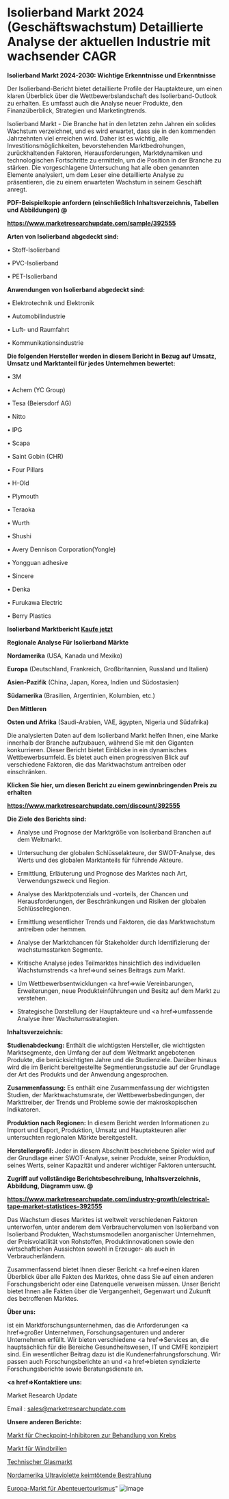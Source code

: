 # Isolierband Markt 2024 (Geschäftswachstum) Detaillierte Analyse der aktuellen Industrie mit wachsender CAGR

<strong>Isolierband Markt 2024-2030: Wichtige Erkenntnisse und Erkenntnisse</strong>

Der Isolierband-Bericht bietet detaillierte Profile der Hauptakteure, um einen klaren Überblick über die Wettbewerbslandschaft des Isolierband-Outlook zu erhalten. Es umfasst auch die Analyse neuer Produkte, den Finanzüberblick, Strategien und Marketingtrends.

Isolierband Markt - Die Branche hat in den letzten zehn Jahren ein solides Wachstum verzeichnet, und es wird erwartet, dass sie in den kommenden Jahrzehnten viel erreichen wird. Daher ist es wichtig, alle Investitionsmöglichkeiten, bevorstehenden Marktbedrohungen, zurückhaltenden Faktoren, Herausforderungen, Marktdynamiken und technologischen Fortschritte zu ermitteln, um die Position in der Branche zu stärken. Die vorgeschlagene Untersuchung hat alle oben genannten Elemente analysiert, um dem Leser eine detaillierte Analyse zu präsentieren, die zu einem erwarteten Wachstum in seinem Geschäft anregt.



<strong><b>PDF-Beispielkopie anfordern (einschließlich Inhaltsverzeichnis, Tabellen und Abbildungen) @ </b></strong>

<strong><a href=https://www.marketresearchupdate.com/sample/392555>

<strong>https://www.marketresearchupdate.com/sample/392555</u></a></strong></strong>



<strong>Arten von Isolierband abgedeckt sind:</strong>

• Stoff-Isolierband

• PVC-Isolierband

• PET-Isolierband



<strong>Anwendungen von Isolierband abgedeckt sind:</strong>

• Elektrotechnik und Elektronik

• Automobilindustrie

• Luft- und Raumfahrt

• Kommunikationsindustrie



<strong>Die folgenden Hersteller werden in diesem Bericht in Bezug auf Umsatz, Umsatz und Marktanteil für jedes Unternehmen bewertet:</strong>

• 3M

• Achem (YC Group)

• Tesa (Beiersdorf AG)

• Nitto

• IPG

• Scapa

• Saint Gobin (CHR)

• Four Pillars

• H-Old

• Plymouth

• Teraoka

• Wurth

• Shushi

• Avery Dennison Corporation(Yongle)

• Yongguan adhesive

• Sincere

• Denka

• Furukawa Electric

• Berry Plastics



<strong>Isolierband Marktbericht <a href=https://www.marketresearchupdate.com/buynow/392555>Kaufe jetzt</a></strong>



<strong>Regionale Analyse Für Isolierband Märkte</strong>



<strong>Nordamerika</strong> (USA, Kanada und Mexiko)



<strong>Europa</strong> (Deutschland, Frankreich, Großbritannien, Russland und Italien)



<strong>Asien-Pazifik</strong> (China, Japan, Korea, Indien und Südostasien)



<strong>Südamerika</strong> (Brasilien, Argentinien, Kolumbien, etc.)



<strong>Den Mittleren</strong> 

<strong>Osten und Afrika</strong> (Saudi-Arabien, VAE, ägypten, Nigeria und Südafrika)

Die analysierten Daten auf dem Isolierband Markt helfen Ihnen, eine Marke innerhalb der Branche aufzubauen, während Sie mit den Giganten konkurrieren. Dieser Bericht bietet Einblicke in ein dynamisches Wettbewerbsumfeld. Es bietet auch einen progressiven Blick auf verschiedene Faktoren, die das Marktwachstum antreiben oder einschränken.



<strong>Klicken Sie hier, um diesen Bericht zu einem gewinnbringenden Preis zu erhalten
</strong>

<strong><a href=https://www.marketresearchupdate.com/discount/392555>https://www.marketresearchupdate.com/discount/392555</b></u></strong></a>



<strong>Die Ziele des Berichts sind:</strong>

- Analyse und Prognose der Marktgröße von Isolierband Branchen auf dem Weltmarkt.

- Untersuchung der globalen Schlüsselakteure, der SWOT-Analyse, des Werts und des globalen Marktanteils für führende Akteure.

- Ermittlung, Erläuterung und Prognose des Marktes nach Art, Verwendungszweck und Region.

- Analyse des Marktpotenzials und -vorteils, der Chancen und Herausforderungen, der Beschränkungen und Risiken der globalen Schlüsselregionen.

- Ermittlung wesentlicher Trends und Faktoren, die das Marktwachstum antreiben oder hemmen.

- Analyse der Marktchancen für Stakeholder durch Identifizierung der wachstumsstarken Segmente.

- Kritische Analyse jedes Teilmarktes hinsichtlich des individuellen Wachstumstrends <a href=>und</a> seines Beitrags zum Markt.

- Um Wettbewerbsentwicklungen <a href=>wie</a> Vereinbarungen, Erweiterungen, neue Produkteinführungen und Besitz auf dem Markt zu verstehen.

- Strategische Darstellung der Hauptakteure und <a href=>umfas</a>sende Analyse ihrer Wachstumsstrategien.



<strong>Inhaltsverzeichnis:</strong>



<strong>Studienabdeckung:</strong> Enthält die wichtigsten Hersteller, die wichtigsten Marktsegmente, den Umfang der auf dem Weltmarkt angebotenen Produkte, die berücksichtigten Jahre und die Studienziele. Darüber hinaus wird die im Bericht bereitgestellte Segmentierungsstudie auf der Grundlage der Art des Produkts und der Anwendung angesprochen.



<strong>Zusammenfassung:</strong> Es enthält eine Zusammenfassung der wichtigsten Studien, der Marktwachstumsrate, der Wettbewerbsbedingungen, der Markttreiber, der Trends und Probleme sowie der makroskopischen Indikatoren.



<strong>Produktion nach Regionen:</strong> In diesem Bericht werden Informationen zu Import und Export, Produktion, Umsatz und Hauptakteuren aller untersuchten regionalen Märkte bereitgestellt.



<strong>Herstellerprofil:</strong> Jeder in diesem Abschnitt beschriebene Spieler wird auf der Grundlage einer SWOT-Analyse, seiner Produkte, seiner Produktion, seines Werts, seiner Kapazität und anderer wichtiger Faktoren untersucht.



<strong><b>Zugriff auf vollständige Berichtsbeschreibung, Inhaltsverzeichnis, Abbildung, Diagramm usw. @ </b></strong>

<strong><a href=https://www.marketresearchupdate.com/industry-growth/electrical-tape-market-statistices-392555>https://www.marketresearchupdate.com/industry-growth/electrical-tape-market-statistices-392555</a></strong>

Das Wachstum dieses Marktes ist weltweit verschiedenen Faktoren unterworfen, unter anderem dem Verbrauchervolumen von Isolierband von Isolierband Produkten, Wachstumsmodellen anorganischer Unternehmen, der Preisvolatilität von Rohstoffen, Produktinnovationen sowie den wirtschaftlichen Aussichten sowohl in Erzeuger- als auch in Verbraucherländern.

Zusammenfassend bietet Ihnen dieser Bericht <a href=>einen</a> klaren Überblick über alle Fakten des Marktes, ohne dass Sie auf einen anderen Forschungsbericht oder eine Datenquelle verweisen müssen. Unser Bericht bietet Ihnen alle Fakten über die Vergangenheit, Gegenwart und Zukunft des betroffenen Marktes.



<strong>Über uns:</strong>

 ist ein Marktforschungsunternehmen, das die Anforderungen <a href=>großer</a> Unternehmen, Forschungsagenturen und anderer Unternehmen erfüllt. Wir bieten verschiedene <a href=>Services</a> an, die hauptsächlich für die Bereiche Gesundheitswesen, IT und CMFE konzipiert sind. Ein wesentlicher Beitrag dazu ist die Kundenerfahrungsforschung. Wir passen auch Forschungsberichte an und <a href=>bieten</a> syndizierte Forschungsberichte sowie Beratungsdienste an.



<strong><a href=>Kontaktiere uns:</a></strong>

Market Research Update

Email : sales@marketresearchupdate.com



<strong>Unsere anderen Berichte:</strong>

<a href=https://www.linkedin.com/pulse/checkpoint-inhibitors-treating-cancer-market-current-business>Markt für Checkpoint-Inhibitoren zur Behandlung von Krebs</a>

<a href=https://www.linkedin.com/pulse/wind-goggles-market-report-2023-top>Markt für Windbrillen</a>

<a href=https://www.linkedin.com/pulse/technical-glass-market-size-emerging-trends>Technischer Glasmarkt</a>

<a href=https://www.linkedin.com/pulse/north-america-ultraviolet-germicidal-irradiation>Nordamerika Ultraviolette keimtötende Bestrahlung</a>

<a href=https://www.linkedin.com/pulse/europe-adventure-tourism-market-size-obfpf/>Europa-Markt für Abenteuertourismus</a>"
![image](https://github.com/Gayatrikarjule/Market-Analysis-361/assets/97346546/439dfad3-a48b-41a3-9f69-2fe6d4fe6b98)
